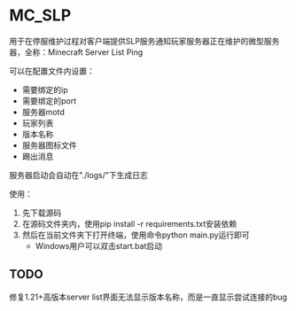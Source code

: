 # MC_SLP
用于在停服维护过程对客户端提供SLP服务通知玩家服务器正在维护的微型服务器，全称：Minecraft Server List Ping

可以在配置文件内设置：
- 需要绑定的ip
- 需要绑定的port
- 服务器motd
- 玩家列表
- 版本名称
- 服务器图标文件
- 踢出消息

服务器启动会自动在"./logs/"下生成日志

使用：
1. 先下载源码
2. 在源码文件夹内，使用pip install -r requirements.txt安装依赖
3. 然后在当前文件夹下打开终端，使用命令python main.py运行即可
    - Windows用户可以双击start.bat启动

## TODO
修复1.21+高版本server list界面无法显示版本名称，而是一直显示尝试连接的bug
